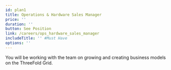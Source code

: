 ```yaml
---
id: plan1
title: Operations & Hardware Sales Manager
price: ''
duration: ''
button: See Position
link: /careers/ops_hardware_sales_manager
includeTitle: '' #Must Have
options: ''
---
```


You will be working with the team on growing and creating business models on the ThreeFold Grid.

<!-- Passion at bringing a positive change to the world, Fluency in at least 2 dev languages, Good knowledge of docker/kubernetes, Fluent in English, Understand & follow Pareto 20/80 rule -->